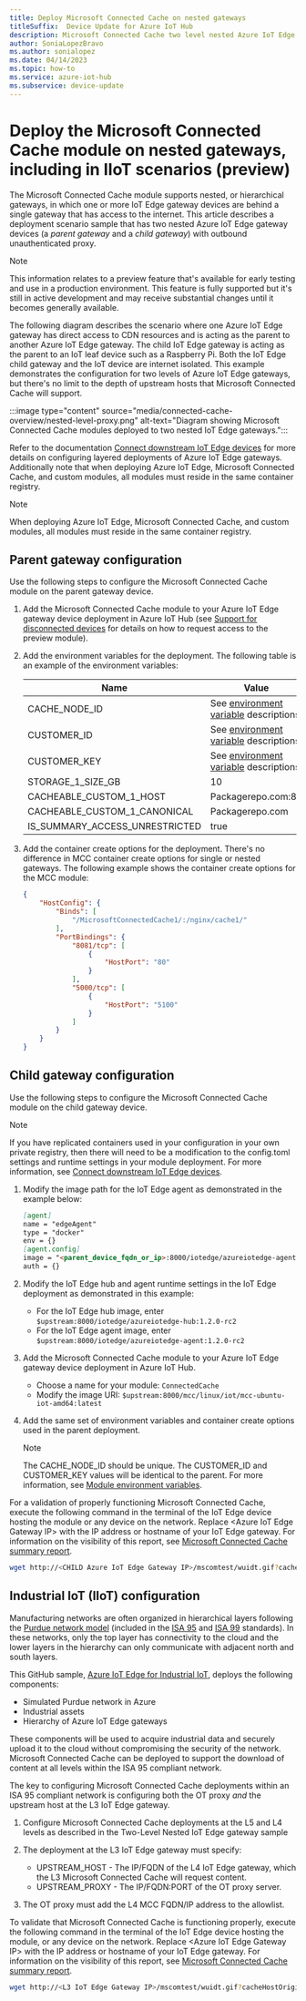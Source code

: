 ```yaml
---
title: Deploy Microsoft Connected Cache on nested gateways
titleSuffix:  Device Update for Azure IoT Hub
description: Microsoft Connected Cache two level nested Azure IoT Edge Gateway with outbound unauthenticated proxy 
author: SoniaLopezBravo
ms.author: sonialopez
ms.date: 04/14/2023
ms.topic: how-to
ms.service: azure-iot-hub
ms.subservice: device-update
---
```


# Deploy the Microsoft Connected Cache module on nested gateways, including in IIoT scenarios (preview)

The Microsoft Connected Cache module supports nested, or hierarchical gateways, in which one or more IoT Edge gateway devices are behind a single gateway that has access to the internet. This article describes a deployment scenario sample that has two nested Azure IoT Edge gateway devices (a *parent gateway* and a *child gateway*) with outbound unauthenticated proxy.

> [!NOTE]
> This information relates to a preview feature that's available for early testing and use in a production environment. This feature is fully supported but it's still in active development and may receive substantial changes until it becomes generally available.

The following diagram describes the scenario where one Azure IoT Edge gateway has direct access to CDN resources and is acting as the parent to another Azure IoT Edge gateway. The child IoT Edge gateway is acting as the parent to an IoT leaf device such as a Raspberry Pi. Both the IoT Edge child gateway and the IoT device are internet isolated. This example demonstrates the configuration for two levels of Azure IoT Edge gateways, but there's no limit to the depth of upstream hosts that Microsoft Connected Cache will support.

:::image type="content" source="media/connected-cache-overview/nested-level-proxy.png" alt-text="Diagram showing Microsoft Connected Cache modules deployed to two nested IoT Edge gateways.":::

Refer to the documentation [Connect downstream IoT Edge devices](../iot-edge/how-to-connect-downstream-iot-edge-device.md) for more details on configuring layered deployments of Azure IoT Edge gateways. Additionally note that when deploying Azure IoT Edge, Microsoft Connected Cache, and custom modules, all modules must reside in the same container registry.

>[!Note]
>When deploying Azure IoT Edge, Microsoft Connected Cache, and custom modules, all modules must reside in the same container registry.

## Parent gateway configuration

Use the following steps to configure the Microsoft Connected Cache module on the parent gateway device.

1. Add the Microsoft Connected Cache module to your Azure IoT Edge gateway device deployment in Azure IoT Hub (see [Support for disconnected devices](connected-cache-disconnected-device-update.md) for details on how to request access to the preview module).
2. Add the environment variables for the deployment. The following table is an example of the environment variables:

   | Name                           | Value              |
   | ----                           | -----              |
   | CACHE_NODE_ID                  | See [environment variable](connected-cache-disconnected-device-update.md#module-environment-variables) descriptions            |
   | CUSTOMER_ID                    | See [environment variable](connected-cache-disconnected-device-update.md#module-environment-variables) descriptions            |
   | CUSTOMER_KEY                   | See [environment variable](connected-cache-disconnected-device-update.md#module-environment-variables) descriptions            |
   | STORAGE_1_SIZE_GB              | 10                 |
   | CACHEABLE_CUSTOM_1_HOST        | Packagerepo.com:80 |
   | CACHEABLE_CUSTOM_1_CANONICAL   | Packagerepo.com    |
   | IS_SUMMARY_ACCESS_UNRESTRICTED | true               |

3. Add the container create options for the deployment. There's no difference in MCC container create options for single or nested gateways. The following example shows the container create options for the MCC module:

   ```json
   {
       "HostConfig": {
           "Binds": [
               "/MicrosoftConnectedCache1/:/nginx/cache1/"
           ],
           "PortBindings": {
               "8081/tcp": [
                   {
                       "HostPort": "80"
                   }
               ],
               "5000/tcp": [
                   {
                       "HostPort": "5100"
                   }
               ]
           }
       }
   }
   ```

## Child gateway configuration

Use the following steps to configure the Microsoft Connected Cache module on the child gateway device.

>[!Note]
>If you have replicated containers used in your configuration in your own private registry, then there will need to be a modification to the config.toml settings and runtime settings in your module deployment. For more information, see [Connect downstream IoT Edge devices](../iot-edge/how-to-connect-downstream-iot-edge-device.md#deploy-modules-to-lower-layer-devices).

1. Modify the image path for the IoT Edge agent as demonstrated in the example below:

   ```markdown
   [agent]
   name = "edgeAgent"
   type = "docker"
   env = {}
   [agent.config]
   image = "<parent_device_fqdn_or_ip>:8000/iotedge/azureiotedge-agent:1.2.0-rc2"
   auth = {}
   ```

2. Modify the IoT Edge hub and agent runtime settings in the IoT Edge deployment as demonstrated in this example:

   * For the IoT Edge hub image, enter `$upstream:8000/iotedge/azureiotedge-hub:1.2.0-rc2`
   * For the IoT Edge agent image, enter `$upstream:8000/iotedge/azureiotedge-agent:1.2.0-rc2`

3. Add the Microsoft Connected Cache module to your Azure IoT Edge gateway device deployment in Azure IoT Hub.

   * Choose a name for your module: `ConnectedCache`
   * Modify the image URI: `$upstream:8000/mcc/linux/iot/mcc-ubuntu-iot-amd64:latest`

4. Add the same set of environment variables and container create options used in the parent deployment.

   >[!Note]
   >The CACHE_NODE_ID should be unique.  The CUSTOMER_ID and CUSTOMER_KEY values will be identical to the parent. For more information, see [Module environment variables](connected-cache-disconnected-device-update.md#module-environment-variables).

For a validation of properly functioning Microsoft Connected Cache, execute the following command in the terminal of the IoT Edge device hosting the module or any device on the network. Replace \<Azure IoT Edge Gateway IP\> with the IP address or hostname of your IoT Edge gateway. For information on the visibility of this report, see [Microsoft Connected Cache summary report](./connected-cache-disconnected-device-update.md#microsoft-connected-cache-summary-report).

```bash
wget http://<CHILD Azure IoT Edge Gateway IP>/mscomtest/wuidt.gif?cacheHostOrigin=au.download.windowsupdate.com
```

## Industrial IoT (IIoT) configuration

Manufacturing networks are often organized in hierarchical layers following the [Purdue network model](https://en.wikipedia.org/wiki/Purdue_Enterprise_Reference_Architecture) (included in the [ISA 95](https://en.wikipedia.org/wiki/ANSI/ISA-95) and [ISA 99](https://www.isa.org/standards-and-publications/isa-standards/isa-standards-committees/isa99) standards). In these networks, only the top layer has connectivity to the cloud and the lower layers in the hierarchy can only communicate with adjacent north and south layers.

This GitHub sample, [Azure IoT Edge for Industrial IoT](https://github.com/Azure-Samples/iot-edge-for-iiot), deploys the following components:

* Simulated Purdue network in Azure
* Industrial assets
* Hierarchy of Azure IoT Edge gateways
  
These components will be used to acquire industrial data and securely upload it to the cloud without compromising the security of the network. Microsoft Connected Cache can be deployed to support the download of content at all levels within the ISA 95 compliant network.

The key to configuring Microsoft Connected Cache deployments within an ISA 95 compliant network is configuring both the OT proxy *and* the upstream host at the L3 IoT Edge gateway.

1. Configure Microsoft Connected Cache deployments at the L5 and L4 levels as described in the Two-Level Nested IoT Edge gateway sample
2. The deployment at the L3 IoT Edge gateway must specify:

   * UPSTREAM_HOST - The IP/FQDN of the L4 IoT Edge gateway, which the L3 Microsoft Connected Cache will request content.
   * UPSTREAM_PROXY - The IP/FQDN:PORT of the OT proxy server.

3. The OT proxy must add the L4 MCC FQDN/IP address to the allowlist.

To validate that Microsoft Connected Cache is functioning properly, execute the following command in the terminal of the IoT Edge device hosting the module, or any device on the network. Replace \<Azure IoT Edge Gateway IP\> with the IP address or hostname of your IoT Edge gateway. For information on the visibility of this report, see [Microsoft Connected Cache summary report](./connected-cache-disconnected-device-update.md#microsoft-connected-cache-summary-report).

```bash
wget http://<L3 IoT Edge Gateway IP>/mscomtest/wuidt.gif?cacheHostOrigin=au.download.windowsupdate.com
```
